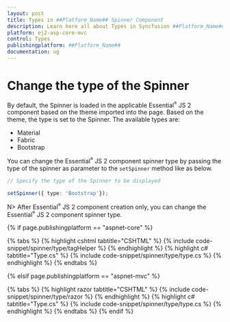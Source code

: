 ```yaml
---
layout: post
title: Types in ##Platform_Name## Spinner Component
description: Learn here all about Types in Syncfusion ##Platform_Name## Spinner component of Syncfusion Essential JS 2 and more.
platform: ej2-asp-core-mvc
control: Types
publishingplatform: ##Platform_Name##
documentation: ug
---
```



# Change the type of the Spinner

By default, the Spinner is loaded in the applicable Essential<sup style="font-size:70%">&reg;</sup> JS 2 component based on the theme imported into the page. Based on the theme, the type is set to the Spinner.
The available types are:
* Material
* Fabric
* Bootstrap

You can change the Essential<sup style="font-size:70%">&reg;</sup> JS 2 component spinner type by passing the type of the spinner as parameter to the `setSpinner` method like as below.

```typescript
// Specify the type of the Spinner to be displayed

setSpinner({ type: 'Bootstrap'});
```

N> After Essential<sup style="font-size:70%">&reg;</sup> JS 2 component creation only, you can change the Essential<sup style="font-size:70%">&reg;</sup> JS 2 component spinner type.

{% if page.publishingplatform == "aspnet-core" %}

{% tabs %}
{% highlight cshtml tabtitle="CSHTML" %}
{% include code-snippet/spinner/type/tagHelper %}
{% endhighlight %}
{% highlight c# tabtitle="Type.cs" %}
{% include code-snippet/spinner/type/type.cs %}
{% endhighlight %}
{% endtabs %}

{% elsif page.publishingplatform == "aspnet-mvc" %}

{% tabs %}
{% highlight razor tabtitle="CSHTML" %}
{% include code-snippet/spinner/type/razor %}
{% endhighlight %}
{% highlight c# tabtitle="Type.cs" %}
{% include code-snippet/spinner/type/type.cs %}
{% endhighlight %}
{% endtabs %}
{% endif %}

